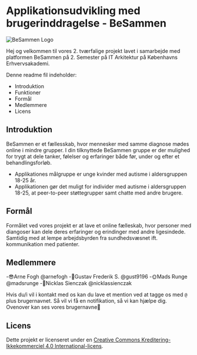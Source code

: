 # Applikationsudvikling med brugerinddragelse - BeSammen

![BeSammen Logo](https://i.imgur.com/xjxXysO.png)

Hej og velkommen til vores 2. tværfalige projekt lavet i samarbejde med platformen BeSammen på 2. Semester på IT Arkitektur på Københavns Erhvervsakademi.

Denne readme fil indeholder:

 - Introduktion
 - Funktioner
 - Formål
 - Medlemmere
 - Licens

## Introduktion

BeSammen er et fællesskab, hvor mennesker med samme diagnose mødes online i mindre grupper. I din tilknyttede BeSammen gruppe er der mulighed for trygt at dele tanker, følelser og erfaringer både før, under og efter et behandlingsforløb.

 - Applikationes målgruppe er unge kvinder med autisme i aldersgruppen 18-25 år.
 -  Applikationen gør det muligt for individer med autisme i aldersgruppen 18-25, at peer-to-peer støttegrupper samt chatte med andre brugere.
 
## Formål

Formålet ved vores projekt er at lave et online fælleskab, hvor personer med diangoser kan dele deres erfaringer og erindinger med andre ligesindede. Samtidig med at lempe arbejdsbyrden fra sundhedsvæsnet ift. kommunikation med patienter. 

## Medlemmere 

-😎Arne Fogh @arnefogh
-🤠Gustav Frederik S.  @gust9196
-🌞Mads Runge @madsrunge
-🧐Nicklas Sienczak @nicklassienczak

Hvis du/i vil i kontakt med os kan du lave et mention ved at tagge os med `@` plus brugernavnet. Så vil vi få en notifikation, så vi kan hjælpe dig. Ovenover kan ses vores brugernavne🥰

## Licens

Dette projekt er licenseret under en [Creative Commons Kreditering-Ikkekommerciel 4.0 International-licens](http://creativecommons.org/licenses/by-nc/4.0/).




